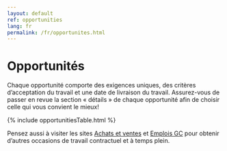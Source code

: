 ```yaml
---
layout: default
ref: opportunities
lang: fr
permalink: /fr/opportunites.html
---
```


# Opportunités

Chaque opportunité comporte des exigences uniques, des critères d’acceptation du travail et une date de livraison du travail. Assurez-vous de passer en revue la section « détails » de chaque opportunité afin de choisir celle qui vous convient le mieux!

{% include opportunitiesTable.html %}

Pensez aussi à visiter les sites <a href="https://achatsetventes.gc.ca/">Achats et ventes</a> et <a href="https://emploisfp-psjobs.cfp-psc.gc.ca/psrs-srfp/applicant/page2440;jsessionid=ci77L6TvjHXD8cMnsDuogJ3yYpH-m7F8Q6qQe9yU4KyMV41QSyKd!1550719894?fromMenu=true&toggleLanguage=fr">Emplois GC</a> pour obtenir d’autres occasions de travail contractuel et à temps plein.
